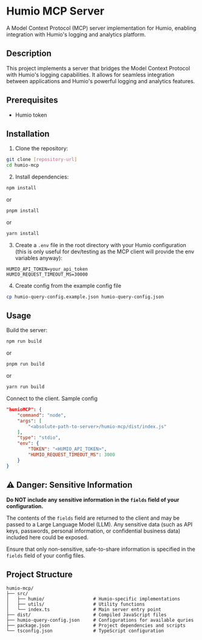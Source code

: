 # Humio MCP Server

A Model Context Protocol (MCP) server implementation for Humio, enabling integration with Humio's logging and analytics platform.

## Description

This project implements a server that bridges the Model Context Protocol with Humio's logging capabilities. It allows for seamless integration between applications and Humio's powerful logging and analytics features.

## Prerequisites

- Humio token

## Installation

1. Clone the repository:
```bash
git clone [repository-url]
cd humio-mcp
```

2. Install dependencies:
```bash
npm install
```
or
```bash
pnpm install
```
or
```bash
yarn install
```


3. Create a `.env` file in the root directory with your Humio configuration (this is only useful for dev/testing as the MCP client will provide the env variables anyway):
```env
HUMIO_API_TOKEN=your_api_token
HUMIO_REQUEST_TIMEOUT_MS=30000
```

4. Create config from the example config file

```sh
cp humio-query-config.example.json humio-query-config.json
```

## Usage

Build the server:
```bash
npm run build
```
or
```bash
pnpm run build
```
or
```bash
yarn run build
```

Connect to the client. Sample config

```json
"humioMCP": {
    "command": "node",
    "args": [
        "<absolute-path-to-server>/humio-mcp/dist/index.js"
    ],
    "type": "stdio",
    "env": {
        "TOKEN": "<HUMIO_API_TOKEN>",
        "HUMIO_REQUEST_TIMEOUT_MS": 3000
    }
}
```

## ⚠️ Danger: Sensitive Information

**Do NOT include any sensitive information in the `fields` field of your configuration.**

The contents of the `fields` field are returned to the client and may be passed to a Large Language Model (LLM). Any sensitive data (such as API keys, passwords, personal information, or confidential business data) included here could be exposed.

Ensure that only non-sensitive, safe-to-share information is specified in the `fields` field of your config files.

## Project Structure

```
humio-mcp/
├── src/
│   ├── humio/                  # Humio-specific implementations
│   ├── utils/                  # Utility functions
│   └── index.ts                # Main server entry point
├── dist/                       # Compiled JavaScript files
├── humio-query-config.json     # Configurations for available quries
├── package.json                # Project dependencies and scripts
└── tsconfig.json               # TypeScript configuration
```
